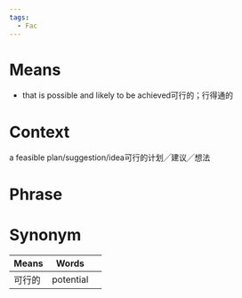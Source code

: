 ```yaml
---
tags:
  - Fac
---
```

# Means
- that is possible and likely to be achieved可行的；行得通的
# Context
a feasible plan/suggestion/idea可行的计划╱建议╱想法
# Phrase

# Synonym
| Means | Words     |     |
| ----- | --------- | --- |
| 可行的   | potential |     |
